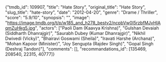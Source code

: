 {"tmdb_id": 109907, "title": "Hate Story", "original_title": "Hate Story", "slug_title": "hate-story", "date": "2012-04-20", "genre": "Drame / Thriller", "score": "5.9/10", "synopsis": "", "image": "https://image.tmdb.org/t/p/w185_and_h278_bestv2/ncpbVw0I5rzbfMJvHIAqmZuHkg5.jpg", "actors": ["Paoli Dam (Kaavya Krishna)", "Gulshan Devaiah (Siddharth Dhanrajgir)", "Saurabh Dubey (Kumar Dhanrajgir)", "Nikhil Dwivedi (Vicky)", "Bhairavi Goswami (Sheila)", "Iravati Harshe (Archana)", "Mohan Kapoor (Minister)", "Joy Sengupta (Rajdev Singh)", "Gopal Singh (Deshraj Tandon)"], "comments": [], "recommandations_id": [135469, 208540, 22315, 40777]}